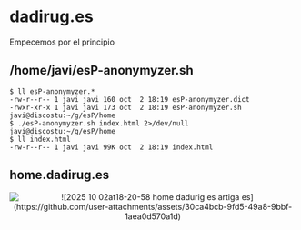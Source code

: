 # dadirug.es

Empecemos por el principio

## /home/javi/esP-anonymyzer.sh

```
$ ll esP-anonymyzer.*
-rw-r--r-- 1 javi javi 160 oct  2 18:19 esP-anonymyzer.dict
-rwxr-xr-x 1 javi javi 173 oct  2 18:19 esP-anonymyzer.sh
javi@discostu:~/g/esP/home
$ ./esP-anonymyzer.sh index.html 2>/dev/null
javi@discostu:~/g/esP/home
$ ll index.html 
-rw-r--r-- 1 javi javi 99K oct  2 18:19 index.html
```

## home.dadirug.es

<div align="center">
<img alt="![2025 10 02at18-20-58 home dadurig es artiga es](https://github.com/user-attachments/assets/30ca4bcb-9fd5-49a8-9bbf-1aea0d570a1d)" src="https://github.com/user-attachments/assets/30ca4bcb-9fd5-49a8-9bbf-1aea0d570a1d"/>
</div>
